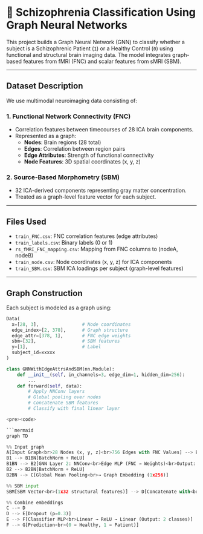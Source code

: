 # 🧠 Schizophrenia Classification Using Graph Neural Networks

This project builds a Graph Neural Network (GNN) to classify whether a subject is a Schizophrenic Patient (`1`) or a Healthy Control (`0`) using functional and structural brain imaging data. The model integrates graph-based features from fMRI (FNC) and scalar features from sMRI (SBM).

---

## Dataset Description

We use multimodal neuroimaging data consisting of:

### 1. Functional Network Connectivity (FNC)
- Correlation features between timecourses of 28 ICA brain components.
- Represented as a graph:
  - **Nodes**: Brain regions (28 total)
  - **Edges**: Correlation between region pairs
  - **Edge Attributes**: Strength of functional connectivity
  - **Node Features**: 3D spatial coordinates (x, y, z)

### 2. Source-Based Morphometry (SBM)
- 32 ICA-derived components representing gray matter concentration.
- Treated as a graph-level feature vector for each subject.

---

## Files Used

- `train_FNC.csv`: FNC correlation features (edge attributes)
- `train_labels.csv`: Binary labels (0 or 1)
- `rs_fMRI_FNC_mapping.csv`: Mapping from FNC columns to (nodeA, nodeB)
- `train_node.csv`: Node coordinates (x, y, z) for ICA components
- `train_SBM.csv`: SBM ICA loadings per subject (graph-level features)

---

##  Graph Construction

Each subject is modeled as a graph using:

```python
Data(
  x=[28, 3],                # Node coordinates
  edge_index=[2, 378],      # Graph structure
  edge_attr=[378, 1],       # FNC edge weights
  sbm=[32],                 # SBM features
  y=[1],                    # Label
  subject_id=xxxxx
)

class GNNWithEdgeAttrsAndSBM(nn.Module):
    def __init__(self, in_channels=3, edge_dim=1, hidden_dim=256):
        ...
    def forward(self, data):
        # Apply NNConv layers
        # Global pooling over nodes
        # Concatenate SBM features
        # Classify with final linear layer

<pre><code>

```mermaid
graph TD

%% Input graph
A[Input Graph<br>28 Nodes (x, y, z)<br>756 Edges with FNC Values] --> B1[GNN Layer 1: NNConv<br>Edge MLP (FNC → Weights)<br>Output: 256-dim per node]
B1 --> B1BN[BatchNorm + ReLU]
B1BN --> B2[GNN Layer 2: NNConv<br>Edge MLP (FNC → Weights)<br>Output: 256-dim per node]
B2 --> B2BN[BatchNorm + ReLU]
B2BN --> C[Global Mean Pooling<br>→ Graph Embedding (1x256)]

%% SBM input
SBM[SBM Vector<br>(1x32 structural features)] --> D[Concatenate with<br>Graph Embedding (1x256)]

%% Combine embeddings
C --> D
D --> E[Dropout (p=0.3)]
E --> F[Classifier MLP<br>Linear → ReLU → Linear (Output: 2 classes)]
F --> G[Prediction<br>(0 = Healthy, 1 = Patient)]
```
</code></pre>
